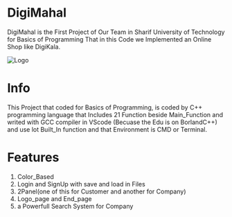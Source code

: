 # DigiMahal
DigiMahal is the First Project of Our Team in Sharif University of Technology for Basics of Programming That in this Code we Implemented an Online Shop like DigiKala.

![Logo](https://user-images.githubusercontent.com/49282989/152124208-ae738933-0b88-41db-9590-0535ab442a68.gif)

# Info
This Project that coded for Basics of Programming, is coded by C++ programming language that Includes 21 Function beside Main_Function and writed with GCC compiler in VScode (Becuase the Edu is on BorlandC++) and use lot Built_In function and that Environment is CMD or Terminal.

# Features
1) Color_Based
2) Login and SignUp with save and load in Files
3) 2Panel(one of this for Customer and another for Company)
4) Logo_page and End_page
5) a Powerfull Search System for Company

